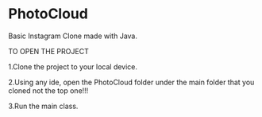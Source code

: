 # PhotoCloud
Basic Instagram Clone made with Java.

TO OPEN THE PROJECT

1.Clone the project to your local device.

2.Using any ide, open the PhotoCloud folder under the main folder that you cloned not the top one!!!

3.Run the main class.


